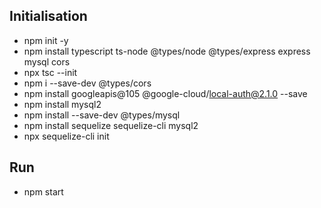 ## Initialisation
- npm init -y
- npm install typescript ts-node @types/node @types/express express mysql cors
- npx tsc --init
- npm i --save-dev @types/cors
- npm install googleapis@105 @google-cloud/local-auth@2.1.0 --save
- npm install mysql2
- npm install --save-dev @types/mysql
- npm install sequelize sequelize-cli mysql2
- npx sequelize-cli init

## Run
- npm start